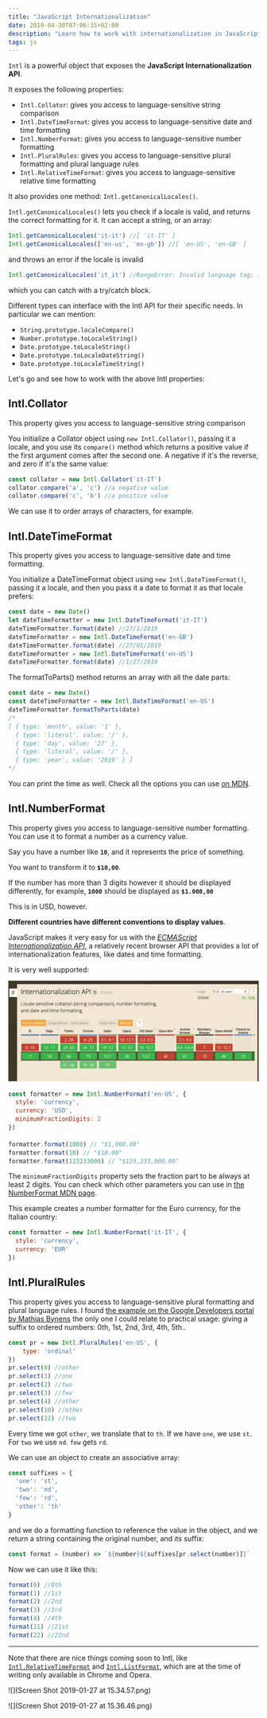 ```yaml
---
title: "JavaScript Internationalization"
date: 2019-04-30T07:06:15+02:00
description: "Learn how to work with internationalization in JavaScript"
tags: js
---
```


`Intl` is a powerful object that exposes the **JavaScript Internationalization API**.

It exposes the following properties:

- `Intl.Collator`: gives you access to language-sensitive string comparison
- `Intl.DateTimeFormat`: gives you access to language-sensitive date and time formatting
- `Intl.NumberFormat`: gives you access to language-sensitive number formatting
- `Intl.PluralRules`: gives you access to language-sensitive plural formatting and plural language rules
- `Intl.RelativeTimeFormat`: gives you access to language-sensitive relative time formatting

It also provides one method: `Intl.getCanonicalLocales()`.

`Intl.getCanonicalLocales()` lets you check if a locale is valid, and returns the correct formatting for it. It can accept a string, or an array:

```js
Intl.getCanonicalLocales('it-it') //[ 'it-IT' ]
Intl.getCanonicalLocales(['en-us', 'en-gb']) //[ 'en-US', 'en-GB' ]
```

and throws an error if the locale is invalid

```js
Intl.getCanonicalLocales('it_it') //RangeError: Invalid language tag: it_it
```

which you can catch with a try/catch block.

Different types can interface with the Intl API for their specific needs. In particular we can mention:

- `String.prototype.localeCompare()`
- `Number.prototype.toLocaleString()`
- `Date.prototype.toLocaleString()`
- `Date.prototype.toLocaleDateString()`
- `Date.prototype.toLocaleTimeString()`

Let's go and see how to work with the above Intl properties:

## Intl.Collator

This property gives you access to language-sensitive string comparison

You initialize a Collator object using `new Intl.Collator()`, passing it a locale, and you use its `compare()` method which returns a positive value if the first argument comes after the second one. A negative if it's the reverse, and zero if it's the same value:

```js
const collator = new Intl.Collator('it-IT')
collator.compare('a', 'c') //a negative value
collator.compare('c', 'b') //a positive value
```

We can use it to order arrays of characters, for example.

## Intl.DateTimeFormat

This property gives you access to language-sensitive date and time formatting.

You initialize a DateTimeFormat object using `new Intl.DateTimeFormat()`, passing it a locale, and then you pass it a date to format it as that locale prefers:

```js
const date = new Date()
let dateTimeFormatter = new Intl.DateTimeFormat('it-IT')
dateTimeFormatter.format(date) //27/1/2019
dateTimeFormatter = new Intl.DateTimeFormat('en-GB')
dateTimeFormatter.format(date) //27/01/2019
dateTimeFormatter = new Intl.DateTimeFormat('en-US')
dateTimeFormatter.format(date) //1/27/2019
```

The formatToParts() method returns an array with all the date parts:

```js
const date = new Date()
const dateTimeFormatter = new Intl.DateTimeFormat('en-US')
dateTimeFormatter.formatToParts(date)
/*
[ { type: 'month', value: '1' },
  { type: 'literal', value: '/' },
  { type: 'day', value: '27' },
  { type: 'literal', value: '/' },
  { type: 'year', value: '2019' } ]
*/
```

You can print the time as well. Check all the options you can use [on MDN](https://developer.mozilla.org/en-US/docs/Web/JavaScript/Reference/Global_Objects/DateTimeFormat).

## Intl.NumberFormat

This property gives you access to language-sensitive number formatting. You can use it to format a number as a currency value.

Say you have a number like **`10`**, and it represents the price of something.

You want to transform it to **`$10,00`**.

If the number has more than 3 digits however it should be displayed differently, for example, **`1000`** should be displayed as **`$1.000,00`**

This is in USD, however.

**Different countries have different conventions to display values**.

JavaScript makes it very easy for us with the [_ECMAScript Internationalization API_](https://hacks.mozilla.org/2014/12/introducing-the-javascript-internationalization-api/), a relatively recent browser API that provides a lot of internationalization features, like dates and time formatting.

It is very well supported:

![Browser support for the internationalization API](caniuse.png)

```js
const formatter = new Intl.NumberFormat('en-US', {
  style: 'currency',
  currency: 'USD',
  minimumFractionDigits: 2
})

formatter.format(1000) // "$1,000.00"
formatter.format(10) // "$10.00"
formatter.format(123233000) // "$123,233,000.00"
```

The `minimumFractionDigits` property sets the fraction part to be always at least 2 digits. You can check which other parameters you can use in [the NumberFormat MDN page](https://developer.mozilla.org/en-US/docs/Web/JavaScript/Reference/Global_Objects/NumberFormat).

This example creates a number formatter for the Euro currency, for the Italian country:

```js
const formatter = new Intl.NumberFormat('it-IT', {
  style: 'currency',
  currency: 'EUR'
})
```

## Intl.PluralRules

This property gives you access to language-sensitive plural formatting and plural language rules. I found [the example on the Google Developers portal by Mathias Bynens](https://developers.google.com/web/updates/2017/10/intl-pluralrules) the only one I could relate to practical usage: giving a suffix to ordered numbers: 0th, 1st, 2nd, 3rd, 4th, 5th..

```js
const pr = new Intl.PluralRules('en-US', {
    type: 'ordinal'
})
pr.select(0) //other
pr.select(1) //one
pr.select(2) //two
pr.select(3) //few
pr.select(4) //other
pr.select(10) //other
pr.select(22) //two
```

Every time we got `other`, we translate that to `th`. If we have `one`, we use `st`. For `two` we use `nd`. `few` gets `rd`.

We can use an object to create an associative array:

```js
const suffixes = {
  'one': 'st',
  'two': 'nd',
  'few': 'rd',
  'other': 'th'
}
```

and we do a formatting function to reference the value in the object, and we return a string containing the original number, and its suffix:

```js
const format = (number) => `${number}${suffixes[pr.select(number)]}`
```

Now we can use it like this:

```js
format(0) //0th
format(1) //1st
format(2) //2nd
format(3) //3rd
format(4) //4th
format(21) //21st
format(22) //22nd
```

---

Note that there are nice things coming soon to Intl, like [`Intl.RelativeTimeFormat`](https://developers.google.com/web/updates/2018/10/intl-relativetimeformat) and [`Intl.ListFormat`](https://developer.mozilla.org/en-US/docs/Web/JavaScript/Reference/Global_Objects/ListFormat#Specifications), which are at the time of writing only available in Chrome and Opera.

![](Screen Shot 2019-01-27 at 15.34.57.png)

![](Screen Shot 2019-01-27 at 15.36.46.png)
